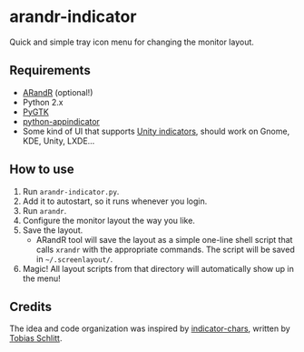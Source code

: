 arandr-indicator
================

Quick and simple tray icon menu for changing the monitor layout.


Requirements
------------

* [ARandR](http://christian.amsuess.com/tools/arandr/) (optional!)
* Python 2.x
* [PyGTK](http://www.pygtk.org/)
* [python-appindicator](https://launchpad.net/libappindicator)
* Some kind of UI that supports [Unity indicators](https://unity.ubuntu.com/projects/appindicators/), should work on Gnome, KDE, Unity, LXDE…


How to use
----------

1. Run `arandr-indicator.py`.
2. Add it to autostart, so it runs whenever you login.
3. Run `arandr`.
4. Configure the monitor layout the way you like.
5. Save the layout.
    * ARandR tool will save the layout as a simple one-line shell script that calls `xrandr` with the appropriate commands. The script will be saved in `~/.screenlayout/`.
6. Magic! All layout scripts from that directory will automatically show up in the menu!


Credits
-------

The idea and code organization was inspired by [indicator-chars](https://github.com/tobyS/indicator-chars), written by [Tobias Schlitt](mailto:toby@php.net).
